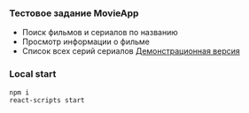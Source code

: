 ### Тестовое задание MovieApp

* Поиск фильмов и сериалов по названию
* Просмотр информации о фильме
* Список всех серий сериалов
[Демонстрационная версия](https://movieappbat.herokuapp.com/)
### Local start

```bash
npm i 
react-scripts start
```

